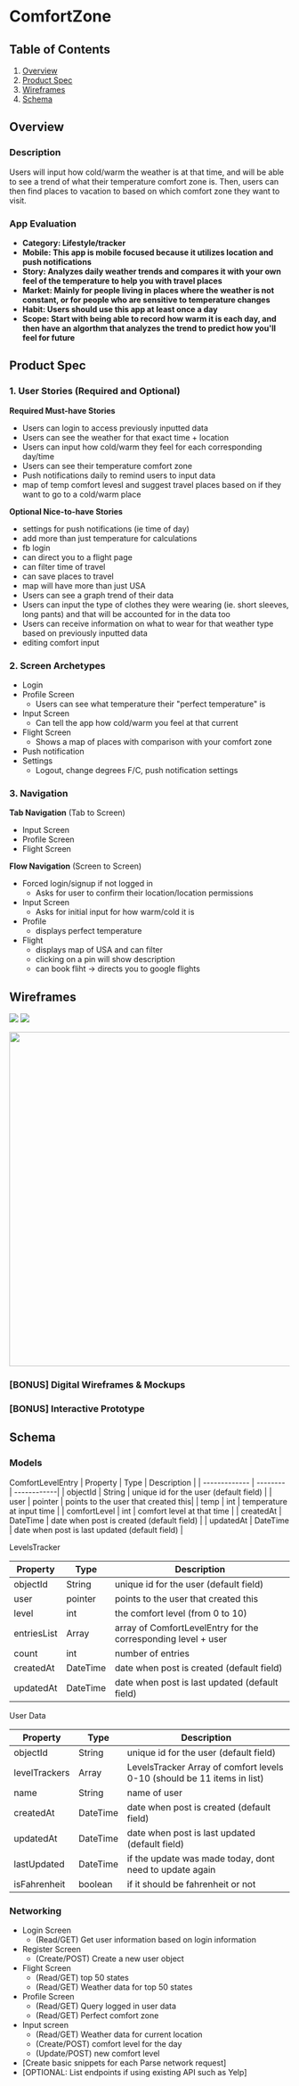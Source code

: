 # ComfortZone

## Table of Contents
1. [Overview](#Overview)
1. [Product Spec](#Product-Spec)
1. [Wireframes](#Wireframes)
2. [Schema](#Schema)

## Overview
### Description
Users will input how cold/warm the weather is at that time, and will be able to see a trend of what their temperature comfort zone is. Then, users can then find places to vacation to based on which comfort zone they want to visit. 
### App Evaluation
- **Category: Lifestyle/tracker**
- **Mobile: This app is mobile focused because it utilizes location and push notifications**
- **Story: Analyzes daily weather trends and compares it with your own feel of the temperature to help you with travel places**
- **Market: Mainly for people living in places where the weather is not constant, or for people who are sensitive to temperature changes**
- **Habit: Users should use this app at least once a day**
- **Scope: Start with being able to record how warm it is each day, and then have an algorthm that analyzes the trend to predict how you'll feel for future**

## Product Spec

### 1. User Stories (Required and Optional)

**Required Must-have Stories**

* Users can login to access previously inputted data
* Users can see the weather for that exact time + location
* Users can input how cold/warm they feel for each corresponding day/time
* Users can see their temperature comfort zone
* Push notifications daily to remind users to input data
* map of temp comfort levesl and suggest travel places based on if they want to go to a cold/warm place

**Optional Nice-to-have Stories**

* settings for push notifications (ie time of day)
* add more than just temperature for calculations
* fb login
* can direct you to a flight page
* can filter time of travel
* can save places to travel
* map will have more than just USA
* Users can see a graph trend of their data
* Users can input the type of clothes they were wearing (ie. short sleeves, long pants) and that will be accounted for in the data too
* Users can receive information on what to wear for that weather type based on previously inputted data 
* editing comfort input 

### 2. Screen Archetypes

* Login
* Profile Screen
    * Users can see what temperature their "perfect temperature" is
* Input Screen
    * Can tell the app how cold/warm you feel at that current 
* Flight Screen
    * Shows a map of places with comparison with your comfort zone
* Push notification
* Settings
    * Logout, change degrees F/C, push notification settings

### 3. Navigation

**Tab Navigation** (Tab to Screen)

* Input Screen
* Profile Screen
* Flight Screen

**Flow Navigation** (Screen to Screen)

* Forced login/signup if not logged in
    * Asks for user to confirm their location/location permissions
* Input Screen
    * Asks for initial input for how warm/cold it is
* Profile
    * displays perfect temperature
* Flight
    * displays map of USA and can filter 
    * clicking on a pin will show description
    * can book fliht -> directs you to google flights

## Wireframes
![](https://i.imgur.com/DSi6fXX.jpg)
![](https://i.imgur.com/V8TqXbB.jpg)

<img src="YOUR_WIREFRAME_IMAGE_URL" width=600>

### [BONUS] Digital Wireframes & Mockups

### [BONUS] Interactive Prototype

## Schema 
### Models

ComfortLevelEntry
| Property      | Type     | Description |
   | ------------- | -------- | ------------|
   | objectId      | String   | unique id for the user (default field) |
   | user | pointer | points to the user that created this|
   | temp        | int | temperature at input time |
   | comfortLevel   | int   | comfort level at that time |
   | createdAt     | DateTime | date when post is created (default field) |
   | updatedAt     | DateTime | date when post is last updated (default field) |

LevelsTracker

| Property      | Type     | Description |
   | ------------- | -------- | ------------|
   | objectId      | String   | unique id for the user (default field) |
   | user | pointer | points to the user that created this |
   | level        | int | the comfort level (from 0 to 10) |
   | entriesList | Array | array of ComfortLevelEntry for the corresponding level + user |
   | count   | int   | number of entries |
   | createdAt     | DateTime | date when post is created (default field) |
   | updatedAt     | DateTime | date when post is last updated (default field) |
   
   User Data
   
   | Property      | Type     | Description |
   | ------------- | -------- | ------------|
   | objectId      | String   | unique id for the user (default field) |
   | levelTrackers        | Array | LevelsTracker Array of comfort levels 0-10 (should be 11 items in list) |
   | name   | String   | name of user |
   | createdAt     | DateTime | date when post is created (default field) |
   | updatedAt     | DateTime | date when post is last updated (default field) |
   | lastUpdated | DateTime | if the update was made today, dont need to update again | 
   | isFahrenheit | boolean | if it should be fahrenheit or not | 
   
   
### Networking
- Login Screen
    - (Read/GET) Get user information based on login information
- Register Screen
    - (Create/POST) Create a new user object
- Flight Screen
    - (Read/GET) top 50 states
    - (Read/GET) Weather data for top 50 states
- Profile Screen
    - (Read/GET) Query logged in user data 
    - (Read/GET) Perfect comfort zone
- Input screen
    - (Read/GET) Weather data for current location
    - (Create/POST) comfort level for the day
    - (Update/POST) new comfort level
- [Create basic snippets for each Parse network request]
- [OPTIONAL: List endpoints if using existing API such as Yelp]
